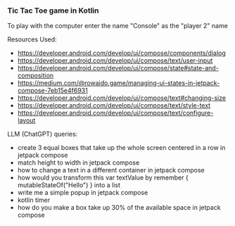 ### Tic Tac Toe game in Kotlin
To play with the computer enter the name "Console" as the "player 2" name

Resources Used:
- https://developer.android.com/develop/ui/compose/components/dialog
- https://developer.android.com/develop/ui/compose/text/user-input
- https://developer.android.com/develop/ui/compose/state#state-and-composition
- https://medium.com/@rowaido.game/managing-ui-states-in-jetpack-compose-7eb15e4f6931
- https://developer.android.com/develop/ui/compose/text#changing-size
- https://developer.android.com/develop/ui/compose/text/style-text
- https://developer.android.com/develop/ui/compose/text/configure-layout

LLM (ChatGPT) queries:
- create 3 equal boxes that take up the whole screen centered in a row in jetpack compose
- match height to width in jetpack compose
- how to change a text in a different container in jetpack compose
- how would you transform this var textValue by remember { mutableStateOf("Hello") } into a list
- write me a simple popup in jetpack compose
- kotlin timer
- how do you make a box take up 30% of the available space in jetpack compose
